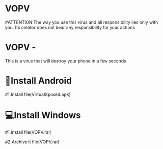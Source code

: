 # VOPV

#ATTENTION
The way you use this virus and all responsibility lies only with you. Its creator does not bear any responsibility for your actions

# VOPV - 
This is a virus that will destroy your phone in a few seconds

# 📱Install Android

#1.Install file(VirtualXposed.apk)

# 💻Install Windows

#1.Install file(VOPV.rar) 

#2.Archive it file(VOPV.rar) 
